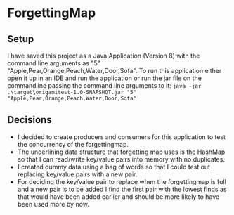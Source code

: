 # ForgettingMap
## Setup
I have saved this project as a Java Application (Version 8) with the command line arguments as "5" "Apple,Pear,Orange,Peach,Water,Door,Sofa". To run this application either open it up in an IDE and run the application or run the jar file on the commandline passing the command line arguments to it:
`java -jar .\target\origamitest-1.0-SNAPSHOT.jar "5" "Apple,Pear,Orange,Peach,Water,Door,Sofa"`


## Decisions
- I decided to create producers and consumers for this application to test the concurrency of the forgettingmap.
- The underlining data structure that forgetting map uses is the HashMap so that I can read/write key/value pairs into memory with no duplicates.
- I created dummy data using a bag of words so that I could test out replacing key/value pairs with a new pair.
- For deciding the key/value pair to replace when the forgettingmap is full and a new pair is to be added I find the first pair with the lowest finds as that would have been added earlier and should be more likely to have been used more by now.